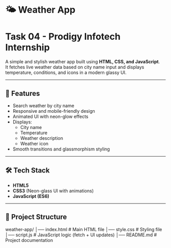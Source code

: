 # 🌤 Weather App

# Task 04 - Prodigy Infotech Internship
A simple and stylish weather app built using **HTML, CSS, and JavaScript**.  
It fetches live weather data based on city name input and displays temperature, conditions, and icons in a modern glassy UI.

---

## 🚀 Features
- Search weather by city name
- Responsive and mobile-friendly design
- Animated UI with neon-glow effects
- Displays:
  - City name
  - Temperature
  - Weather description
  - Weather icon
- Smooth transitions and glassmorphism styling

---

## 🛠️ Tech Stack
- **HTML5**
- **CSS3** (Neon-glass UI with animations)
- **JavaScript (ES6)**

---

## 📂 Project Structure
weather-app/
│── index.html # Main HTML file
│── style.css # Styling file
│── script.js # JavaScript logic (fetch + UI updates)
│── README.md # Project documentation

